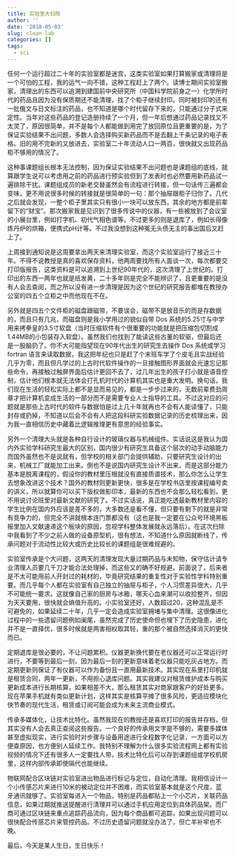 ```yaml
---
title: 实验室大扫除
author: ''
date: '2018-05-03'
slug: clean-lab
categories: []
tags:
  - sci
---
```

任何一个运行超过二十年的实验室都是迷宫，这类实验室如果打算搬家或清理将是一个可怕的工程，我的运气一向不错，这种工程赶上了两个。读博士期间实验室搬家，清理出的东西可以追溯到建国前中央研究所（中国科学院前身之一）化学所时代的药品且因为没有保质期还不能清理，找了个柜子继续封印。同时被封印的还有一批俄文与日文标注的药品，也不知道是哪个时代留存下来的，只能通过分子式来定性。当年对这些药品的登记造册持续了一个月，但一年后想通过药品记录找又不太灵了，原因很简单，并不是每个人都能做到用完了放回原位且更重要的是，为了保证实验结果不出问题，多数人会选择购买新药品而不是去翻上千条记录的电子表格。旧的用不完新的又放进去，实验室二十年流动人口一两百，很快就又出现药品柜不够用的情况了。

这种事课题组长根本无法控制，因为保证实验结果不出问题也是课题组的底线，就算跟学生说可以考虑用之前的药品进行预实验但到了发表时也必然要用新药品试一遍排除干扰。课题组成员的新老交替虽然会有流程进行转接，但一句话传三遍都会变味，更不用说很多时候的转接就是很简单的一句：那个抽屉跟柜子归你了。几代之后就会发现，一整个柜子里其实只有很小一块可以放东西，其余的地方都是前辈留下的“财宝”。那次搬家我是见识到了很多传说中的仪器，有一些被放到了会议室的小展台里，例如打字机、初代气相色谱等。不过更多的则是退库了，例如长得像炼丹炉的烘箱，便携式pH计等。不过我没想到这种冤无头债无主的事出国后又赶上了。

上周接到通知说是这周要拿出两天来清理实验室，而这个实验室运行了接近三十年。不得不说教授是真的喜欢保存资料，他两周要找所有人面谈一次，每次都要交打印版报告，这类资料是可以追溯到上世纪90年代的，这次清理了上世纪的。打印出的东西一两年也就是纸发黄，二十多年则是完全不能辨识了，且更重要的是没有人会去查阅，而之所以没有进一步清理是因为这个世纪的研究报告都堆在教授办公室的四五个立柜之中而他现在不在。

另外就是四五个文件柜的磁盘跟磁带，不要误会，磁带不是放音乐的而是存数据的，而且只有几兆，而磁盘则是我小学用过的貌似自带 Dos 系统的5.25寸与中学用来拷拳皇的3.5寸软盘（当时压缩软件有个很重要的功能就是把压缩包切割成1.44MB的小包装存入软盘）。虽然我们也找到了能读这些古董的软驱，但最后还是一股脑扔了。你不大可能指望现在90年代出生的研究生去操作 Dos 系统或学习 fortran  语言来读取数据，我这把年纪也只是赶了个末班车学了个皮毛且实战经验几乎为零，而且但凡学过的上古时代软件操作的一旦接触图形界面就会光速忘记那些命令，再接触过触屏界面后估计更回不去了，过几年出生的孩子打小就是语音控制，估计他们根本就无法体会打孔机时代的计算机其实也是重大发明。换句话，我们现在生活的轻松实际上都不是显而易见的，都是一步步过来的，无数前辈费劲周章才把计算机变成生活的一部分而不是需要专业人士指导的工具。不过这对应的问题就是那些上古时代的软件与数据怕是过上几十年就再也不会有人能读懂了，只能封存或扔掉，不知道以后会不会有人把这段科研实验数据记录的历史梳理出来，因为我一直相信历史中藏着比逻辑推理更有意思的经验事实。

另外一个清理大头就是各种自行设计的玻璃仪器与机械组件。实话说这是我认为国内外实验学科研究生最大的区别，国内很少有研究生具备这个层次的动手动脑能力而国外虽然也不是说就有，但学校的相关部门会提供辅助，只要研究生设计的出来，机械工厂就能加工出来。倒也不是说国内研究生设计不出来，而是这部分能力基本是脱离课程的，假设你的教材里压根就没有直接质谱技术，那么你怎么让学生去想象改进这个技术？国外的教材则更新更快，很多是在学校书店里按课程编号卖的讲义，所以就算你可以买下版权做影印本，最新的东西也不会那么轻松看到，更不用说讨论班里对最新文献的研究了。不过实话说，真正能吃透最新教材里内容的学生比例在国内外应该是差不多的，大多数还是看不懂，但只要有剩下的就是非常有竞争力的，但完全不讲就根本连门票都没有（这也是我一定要在公众号环境黑板报里加入文献速递这个板块的原因，忽视学科整体发展就永远落后）。在这次扫除中我看到了不少之前人做的设备原型机，很有想法，不知道什么原因就断线了，传承问题对于流动性比较大或历史比较长的课题组是很难规避的。

实验室传承是个大问题，这两天的清理发现大量过期药品与未知物，保守估计请专业清理人员要几千刀才能合法处理掉，而这些又的确不好规避。前面说了，后来者是不太可能用前人开封过的耗材的，毕竟研究结果的重复性对于实验性学科特别重要。而几乎每个人都在实验室有自己独立的抽屉与柜子，个人习惯差异很大，几乎不可能统一要求。这就像自己家的厨房与冰箱，哪天心血来潮可以收拾整齐，但因为天天要用，很快就会熵值升高的。小实验室还好，人数超过20，这种混乱是不可避免的，如果延续二十年，几乎一定会造成实验室拥堵与集中清理。这很像进化过程中的一些遗留问题例如阑尾，虽然完成了历史使命但也埋下了历史隐患，进化并不是一直择优，很多时候就是两害相权取其轻，重的那个被自然选择消灭的更快而已。

定期退库是很必要的，不让问题累积。仪器更新换代要在老仪器还可以正常运行时进行，不要等到最后一刻，因为最后一刻的更新意味着老仪器只能吃灰占地方。而定期更新则保证了有仪器可以作为备份且一直用最新技术。其实现在系里打印机就是租赁合同，两年一更新，不用担心退库问题。其实我建议对租赁维护成本与购买更新成本进行长期核算，如果相差不大，那么租赁其实对商家跟客户的好处更多。现在苹果手机就有类似更新计划，这样其实是核算平摊了很多风险，更适应模块化快节奏的现代生活，租赁或订阅可能会成为未来主流商业模式。

传承多媒体化，让技术比特化。虽然我现在的教授还是喜欢打印的报告并存档，但其实没有人会去真正查阅这些报告。一个良好的传承用文字是不够的，需要多媒体甚至虚拟现实，进行实验时对步骤与设备用途进行全程数字化记录，一方面可以方便查原因，也方便别人延续工作。我特别不理解为什么很多实验流程网上都有实验视频的情况下还有很多人一定要找人带，技术比特化后可以存到课题组或学校机房里，这样内部传承即使隔代也能继续。

物联网配合区块链对实验室进出物品进行标记与定位，自动化清理。我相信设计一个小传感芯片来进行10米的被动定位并不困难，而实验室基本就是这个尺度，蓝牙通讯就够了。实验室每进入一个物品，特别是药品都贴上一个小芯片，关联药品信息，如果过期就推送提醒进行清理并可以通过手机应用定位到具体药品架。而厂商可通过区块链来重点追踪药品流向，因为每个商品都可追踪，如果出现问题可以很快配合传感芯片来管控药品。不过历史遗留问题就没办法了，但亡羊补牢也不晚。

最后，今天是某人生日，生日快乐！